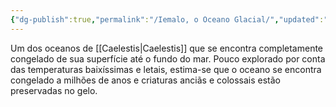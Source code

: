 ```yaml
---
{"dg-publish":true,"permalink":"/Iemalo, o Oceano Glacial/","updated":"2025-06-22T08:12:28.203-03:00"}
---
```


Um dos oceanos de [[Caelestis\|Caelestis]] que se encontra completamente congelado de sua superfície até o fundo do mar. Pouco explorado por conta das temperaturas baixíssimas e letais, estima-se que o oceano se encontra congelado a milhões de anos e criaturas anciãs e colossais estão preservadas no gelo.